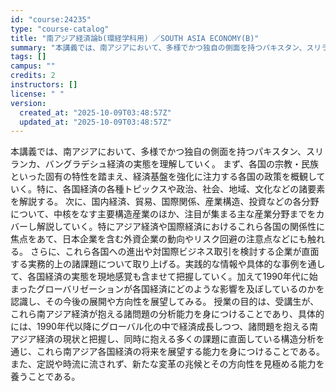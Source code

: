 ```yaml
---
id: "course:24235"
type: "course-catalog"
title: "南アジア経済論b(環経学科用) ／SOUTH ASIA ECONOMY(B)"
summary: "本講義では、南アジアにおいて、多様でかつ独自の側面を持つパキスタン、スリランカ、バングラデシュ経済の実態を理解していく。 まず、各国の宗教・民族といった固有の特性を踏まえ、経済基盤を強化に注力する各国の政策を概観していく。特に、各国経済の各…"
tags: []
campus: ""
credits: 2
instructors: []
license: " "
version:
  created_at: "2025-10-09T03:48:57Z"
  updated_at: "2025-10-09T03:48:57Z"
---
```


本講義では、南アジアにおいて、多様でかつ独自の側面を持つパキスタン、スリランカ、バングラデシュ経済の実態を理解していく。 まず、各国の宗教・民族といった固有の特性を踏まえ、経済基盤を強化に注力する各国の政策を概観していく。特に、各国経済の各種トピックスや政治、社会、地域、文化などの諸要素を解説する。 次に、国内経済、貿易、国際関係、産業構造、投資などの各分野について、中核をなす主要構造産業のほか、注目が集まる主な産業分野までをカバーし解説していく。特にアジア経済や国際経済におけるこれら各国の関係性に焦点をあて、日本企業を含む外資企業の動向やリスク回避の注意点などにも触れる。 さらに、これら各国への進出や対国際ビジネス取引を検討する企業が直面する実務的上の諸課題について取り上げる。実践的な情報や具体的な事例を通して、各国経済の実態を現地感覚も含ませて把握していく。加えて1990年代に始まったグローバリゼーションが各国経済にどのような影響を及ぼしているのかを認識し、その今後の展開や方向性を展望してみる。 授業の目的は、受講生が、これら南アジア経済が抱える諸問題の分析能力を身につけることであり、具体的には、1990年代以降にグローバル化の中で経済成長しつつ、諸問題を抱える南アジア経済の現状と把握し、同時に抱える多くの課題に直面している構造分析を通じ、これら南アジア各国経済の将来を展望する能力を身につけることである。また、定説や時流に流されず、新たな変革の兆候とその方向性を見極める能力を養うことである。
